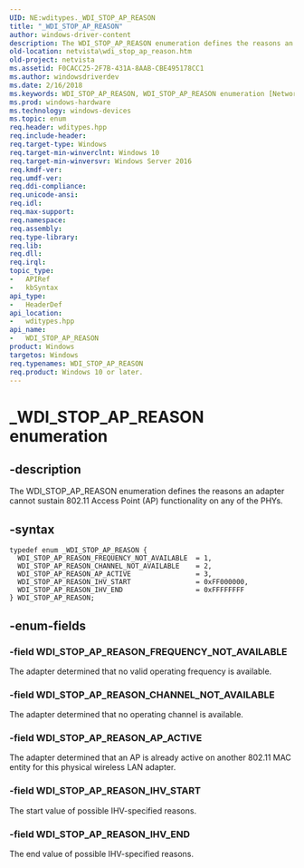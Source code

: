 ```yaml
---
UID: NE:wditypes._WDI_STOP_AP_REASON
title: "_WDI_STOP_AP_REASON"
author: windows-driver-content
description: The WDI_STOP_AP_REASON enumeration defines the reasons an adapter cannot sustain 802.11 Access Point (AP) functionality on any of the PHYs.
old-location: netvista\wdi_stop_ap_reason.htm
old-project: netvista
ms.assetid: F0CACC25-2F7B-431A-8AAB-CBE495178CC1
ms.author: windowsdriverdev
ms.date: 2/16/2018
ms.keywords: WDI_STOP_AP_REASON, WDI_STOP_AP_REASON enumeration [Network Drivers Starting with Windows Vista], WDI_STOP_AP_REASON_AP_ACTIVE, WDI_STOP_AP_REASON_CHANNEL_NOT_AVAILABLE, WDI_STOP_AP_REASON_FREQUENCY_NOT_AVAILABLE, WDI_STOP_AP_REASON_IHV_END, WDI_STOP_AP_REASON_IHV_START, _WDI_STOP_AP_REASON, netvista.wdi_stop_ap_reason, wditypes/WDI_STOP_AP_REASON, wditypes/WDI_STOP_AP_REASON_AP_ACTIVE, wditypes/WDI_STOP_AP_REASON_CHANNEL_NOT_AVAILABLE, wditypes/WDI_STOP_AP_REASON_FREQUENCY_NOT_AVAILABLE, wditypes/WDI_STOP_AP_REASON_IHV_END, wditypes/WDI_STOP_AP_REASON_IHV_START
ms.prod: windows-hardware
ms.technology: windows-devices
ms.topic: enum
req.header: wditypes.hpp
req.include-header: 
req.target-type: Windows
req.target-min-winverclnt: Windows 10
req.target-min-winversvr: Windows Server 2016
req.kmdf-ver: 
req.umdf-ver: 
req.ddi-compliance: 
req.unicode-ansi: 
req.idl: 
req.max-support: 
req.namespace: 
req.assembly: 
req.type-library: 
req.lib: 
req.dll: 
req.irql: 
topic_type:
-	APIRef
-	kbSyntax
api_type:
-	HeaderDef
api_location:
-	wditypes.hpp
api_name:
-	WDI_STOP_AP_REASON
product: Windows
targetos: Windows
req.typenames: WDI_STOP_AP_REASON
req.product: Windows 10 or later.
---
```


# _WDI_STOP_AP_REASON enumeration


## -description


The WDI_STOP_AP_REASON enumeration defines the reasons an adapter cannot sustain 802.11 Access Point (AP) functionality on any of the PHYs.


## -syntax


````
typedef enum _WDI_STOP_AP_REASON { 
  WDI_STOP_AP_REASON_FREQUENCY_NOT_AVAILABLE  = 1,
  WDI_STOP_AP_REASON_CHANNEL_NOT_AVAILABLE    = 2,
  WDI_STOP_AP_REASON_AP_ACTIVE                = 3,
  WDI_STOP_AP_REASON_IHV_START                = 0xFF000000,
  WDI_STOP_AP_REASON_IHV_END                  = 0xFFFFFFFF
} WDI_STOP_AP_REASON;
````


## -enum-fields




### -field WDI_STOP_AP_REASON_FREQUENCY_NOT_AVAILABLE

The adapter determined that no valid operating frequency is available.


### -field WDI_STOP_AP_REASON_CHANNEL_NOT_AVAILABLE

The adapter determined that no operating channel is available.


### -field WDI_STOP_AP_REASON_AP_ACTIVE

The adapter determined that an AP is already active on another 802.11 MAC entity for this physical wireless LAN adapter.


### -field WDI_STOP_AP_REASON_IHV_START

The start value of possible IHV-specified reasons.


### -field WDI_STOP_AP_REASON_IHV_END

The end value of possible IHV-specified reasons.

